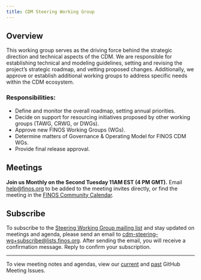 ```yaml
---
title: CDM Steering Working Group
---
```


## Overview

This working group serves as the driving force behind the strategic direction and technical aspects of the CDM. We are responsible for establishing technical and modeling guidelines, setting and revising the project’s strategic roadmap, and vetting proposed changes. Additionally, we approve or establish additional working groups to address specific needs within the CDM ecosystem.

### Responsibilities:

- Define and monitor the overall roadmap, setting annual priorities.
- Decide on support for resourcing initiatives proposed by other working groups (TAWG, CRWG, or DWGs).
- Approve new FINOS Working Groups (WGs).
- Determine matters of Governance & Operating Model for FINOS CDM WGs.
- Provide final release approval.

## Meetings

**Join us Monthly on the Second Tuesday 11AM EST (4 PM GMT).** Email help@finos.org to be added to the meeting invites directly, or find the meeting in the [FINOS Community Calendar](https://calendar.google.com/calendar/embed?src=finos.org_fac8mo1rfc6ehscg0d80fi8jig%40group.calendar.google.com). 


## Subscribe

To subscribe to the [Steering Working Group mailing list](https://lists.finos.org/g/cdm-steering-wg) and stay updated on meetings and agenda, please send an email to [cdm-steering-wg+subscribe@lists.finos.org](mailto:cdm-steering-wg+subscribe@lists.finos.org). After sending the email, you will receive a confirmation message. Reply to confirm your subscription.

---

To view meeting notes and agendas, view our [current](https://github.com/finos/common-domain-model/issues?q=is%3Aissue+%22CDM+Steering+Working+Group+-+%22+is%3Aopen+) and [past](https://github.com/finos/common-domain-model/issues?q=is%3Aissue+%22CDM+Steering+Working+Group+-+%22+is%3Aclosed) GitHub Meeting Issues. 

